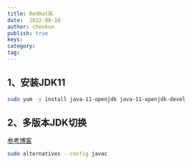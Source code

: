 ```yaml
---
title: RedHat系
date:  2022-08-10
author: chenkun
publish: true
keys:
category:
tag:
---
```


## 1、安装JDK11

```bash
sudo yum -y install java-11-openjdk java-11-openjdk-devel
```

## 2、多版本JDK切换

[参考博客](https://computingforgeeks.com/how-to-install-java-11-openjdk-11-on-rhel-8/)

```bash
sudo alternatives --config javac
```
